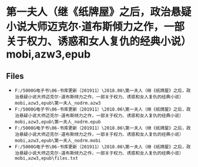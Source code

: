 # 第一夫人（继《纸牌屋》之后，政治悬疑小说大师迈克尔·道布斯倾力之作，一部关于权力、诱惑和女人复仇的经典小说）mobi,azw3,epub

## Files

- `F:/5000G电子书\06-书库更新（201911）\2018.06\第一夫人（继《纸牌屋》之后，政治悬疑小说大师迈克尔·道布斯倾力之作，一部关于权力、诱惑和女人复仇的经典小说）mobi,azw3,epub\第一夫人_nodrm.azw3`
- `F:/5000G电子书\06-书库更新（201911）\2018.06\第一夫人（继《纸牌屋》之后，政治悬疑小说大师迈克尔·道布斯倾力之作，一部关于权力、诱惑和女人复仇的经典小说）mobi,azw3,epub\第一夫人_nodrm.epub`
- `F:/5000G电子书\06-书库更新（201911）\2018.06\第一夫人（继《纸牌屋》之后，政治悬疑小说大师迈克尔·道布斯倾力之作，一部关于权力、诱惑和女人复仇的经典小说）mobi,azw3,epub\第一夫人_nodrm.mobi`
- `F:/5000G电子书\06-书库更新（201911）\2018.06\第一夫人（继《纸牌屋》之后，政治悬疑小说大师迈克尔·道布斯倾力之作，一部关于权力、诱惑和女人复仇的经典小说）mobi,azw3,epub\files.txt`
